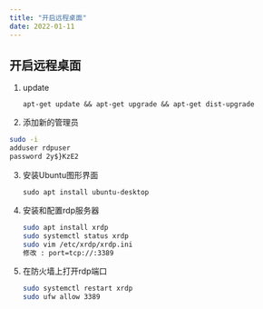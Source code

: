 ```yaml
---
title: "开启远程桌面"
date: 2022-01-11
---
```


## 开启远程桌面

1. update

   `apt-get update && apt-get upgrade && apt-get dist-upgrade`

2. 添加新的管理员

```bash
sudo -i
adduser rdpuser
password 2y$}KzE2
```

3. 安装Ubuntu图形界面

   `sudo apt install ubuntu-desktop`

4. 安装和配置rdp服务器

   ```bash
   sudo apt install xrdp
   sudo systemctl status xrdp
   sudo vim /etc/xrdp/xrdp.ini
   修改 : port=tcp://:3389
   ```

5. 在防火墙上打开rdp端口

   ```bash
   sudo systemctl restart xrdp
   sudo ufw allow 3389
   ```

   

